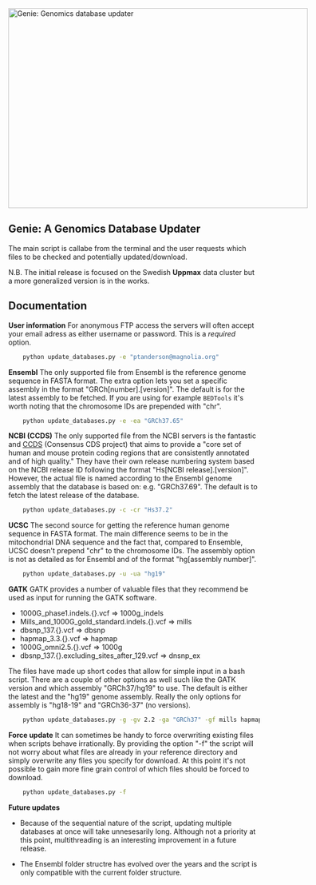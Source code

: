 <div style="width: 600px; margin: 0 auto;">
	<img src="https://raw.github.com/robinandeer/Genie/master/assets/genie-logo.png" width="600" height="400" alt="Genie: Genomics database updater">
</div>

## Genie: A Genomics Database Updater
The main script is callabe from the terminal and the user requests which files to be checked and potentially updated/download.

N.B. The initial release is focused on the Swedish **Uppmax** data cluster but a more generalized version is in the works.

## Documentation

**User information**
For anonymous FTP access the servers will often accept your email adress as either username or password. This is a *required* option.

```bash
	python update_databases.py -e "ptanderson@magnolia.org"
```

**Ensembl**
The only supported file from Ensembl is the reference genome sequence in FASTA format. The extra option lets you set a specific assembly in the format "GRCh[number].[version]". The default is for the latest assembly to be fetched. If you are using for example `BEDTools` it's worth noting that the chromosome IDs are prepended with "chr".

```bash
	python update_databases.py -e -ea "GRCh37.65"
```

**NCBI (CCDS)**
The only supported file from the NCBI servers is the fantastic and [CCDS](http://www.ncbi.nlm.nih.gov/CCDS/CcdsBrowse.cgi) (Consensus CDS project) that aims to provide a "core set of human and mouse protein coding regions that are consistently annotated and of high quality." They have their own release numbering system based on the NCBI release ID following the format "Hs[NCBI release].[version]". However, the actual file is named according to the Ensembl genome assembly that the database is based on: e.g. "GRCh37.69". The default is to fetch the latest release of the database.

```bash
	python update_databases.py -c -cr "Hs37.2"
```

**UCSC**
The second source for getting the reference human genome sequence in FASTA format. The main difference seems to be in the mitochondrial DNA sequence and the fact that, compared to Ensemble, UCSC doesn't prepend "chr" to the chromosome IDs. The assembly option is not as detailed as for Ensembl and of the format "hg[assembly number]".

```bash
	python update_databases.py -u -ua "hg19"
```

**GATK**
GATK provides a number of valuable files that they recommend be used as input for running the GATK software.

* 1000G_phase1.indels.{}.vcf => 1000g_indels
* Mills_and_1000G_gold_standard.indels.{}.vcf => mills
* dbsnp_137.{}.vcf => dbsnp
* hapmap_3.3.{}.vcf => hapmap
* 1000G_omni2.5.{}.vcf => 1000g
* dbsnp_137.{}.excluding_sites_after_129.vcf => dnsnp_ex

The files have made up short codes that allow for simple input in a bash script. There are a couple of other options as well such like the GATK version and which assembly "GRCh37/hg19" to use. The default is either the latest and the "hg19" genome assembly. Really the only options for assembly is "hg18-19" and "GRCh36-37" (no versions).

```bash
	python update_databases.py -g -gv 2.2 -ga "GRCh37" -gf mills hapmap dbsnp
```

**Force update**
It can sometimes be handy to force overwriting existing files when scripts behave irrationally. By providing the option "-f" the script will not worry about what files are already in your reference directory and simply overwrite any files you specify for download. At this point it's not possible to gain more fine grain control of which files should be forced to download.

```bash
	python update_databases.py -f
```

**Future updates**
* Because of the sequential nature of the script, updating multiple databases at once will take unnesesarily long. Although not a priority at this point, multithreading is an interesting improvement in a future release.

* The Ensembl folder structre has evolved over the years and the script is only compatible with the current folder structure.